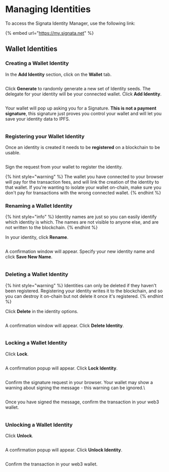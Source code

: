 # Managing Identities

To access the Signata Identity Manager, use the following link:

{% embed url="https://my.signata.net" %}

## Wallet Identities

### Creating a Wallet Identity

In the **Add Identity** section, click on the **Wallet** tab.

<figure><img src="../.gitbook/assets/image (1) (4).png" alt=""><figcaption></figcaption></figure>

Click **Generate** to randomly generate a new set of Identity seeds. The delegate for your identity will be your connected wallet. Click **Add Identity**.

<figure><img src="../.gitbook/assets/image (2) (1).png" alt=""><figcaption></figcaption></figure>

Your wallet will pop up asking you for a Signature. **This is not a payment signature**, this signature just proves you control your wallet and will let you save your identity data to IPFS.

<figure><img src="../.gitbook/assets/image (3) (3).png" alt=""><figcaption></figcaption></figure>

### Registering your Wallet Identity

Once an identity is created it needs to be **registered** on a blockchain to be usable.

<figure><img src="../.gitbook/assets/image (13) (2).png" alt=""><figcaption></figcaption></figure>

Sign the request from your wallet to register the identity.

{% hint style="warning" %}
The wallet you have connected to your browser will pay for the transaction fees, and will link the creation of the identity to that wallet. If you're wanting to isolate your wallet on-chain, make sure you don't pay for transactions with the wrong connected wallet.
{% endhint %}

### Renaming a Wallet Identity

{% hint style="info" %}
Identity names are just so you can easily identify which identity is which. The names are not visible to anyone else, and are not written to the blockchain.
{% endhint %}

In your identity, click **Rename**.

<figure><img src="../.gitbook/assets/image (6) (2).png" alt=""><figcaption></figcaption></figure>

A confirmation window will appear. Specify your new identity name and click **Save New Name**.

<figure><img src="../.gitbook/assets/image (35).png" alt=""><figcaption></figcaption></figure>

### Deleting a Wallet Identity

{% hint style="warning" %}
Identities can only be deleted if they haven't been registered. Registering your identity writes it to the blockchain, and so you can destroy it on-chain but not delete it once it's registered.
{% endhint %}

Click **Delete** in the identity options.

<figure><img src="../.gitbook/assets/image (9).png" alt=""><figcaption></figcaption></figure>

A confirmation window will appear. Click **Delete Identity**.

<figure><img src="../.gitbook/assets/image (32).png" alt=""><figcaption></figcaption></figure>

### Locking a Wallet Identity



Click **Lock**.

<figure><img src="../.gitbook/assets/image (3) (1).png" alt=""><figcaption></figcaption></figure>

A confirmation popup will appear. Click **Lock Identity**.

<figure><img src="../.gitbook/assets/image (33).png" alt=""><figcaption></figcaption></figure>

Confirm the signature request in your browser. Your wallet may show a warning about signing the message - this warning can be ignored.\


<figure><img src="../.gitbook/assets/image (2) (3).png" alt=""><figcaption></figcaption></figure>

Once you have signed the message, confirm the transaction in your web3 wallet.

<figure><img src="../.gitbook/assets/image (12).png" alt=""><figcaption></figcaption></figure>

### Unlocking a Wallet Identity

Click **Unlock**.

<figure><img src="../.gitbook/assets/image (8) (1).png" alt=""><figcaption></figcaption></figure>

A confirmation popup will appear. Click **Unlock Identity**.

<figure><img src="../.gitbook/assets/image (36).png" alt=""><figcaption></figcaption></figure>

Confirm the transaction in your web3 wallet.

<figure><img src="../.gitbook/assets/image (4) (3).png" alt=""><figcaption></figcaption></figure>


